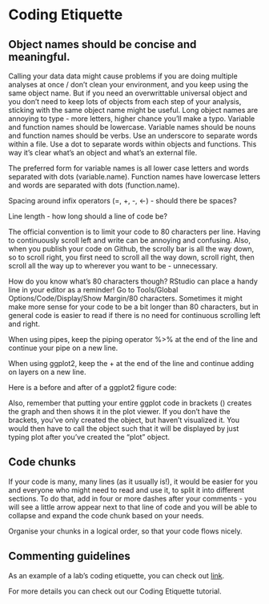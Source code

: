 # Coding Etiquette
## Object names should be concise and meaningful.

Calling your data data might cause problems if you are doing multiple analyses at once / don’t clean your environment, and you keep using the same object name. But if you need an overwrittable universal object and you don’t need to keep lots of objects from each step of your analysis, sticking with the same object name might be useful.
Long object names are annoying to type - more letters, higher chance you’ll make a typo.
Variable and function names should be lowercase.
Variable names should be nouns and function names should be verbs.
Use an underscore to separate words within a file.
Use a dot to separate words within objects and functions.
This way it’s clear what’s an object and what’s an external file.

The preferred form for variable names is all lower case letters and words separated with dots (variable.name). Function names have lowercase letters and words are separated with dots (function.name).

Spacing around infix operators (=, +, -, <-) - should there be spaces?

Line length - how long should a line of code be?

The official convention is to limit your code to 80 characters per line. Having to continuously scroll left and write can be annoying and confusing. Also, when you publish your code on Github, the scrolly bar is all the way down, so to scroll right, you first need to scroll all the way down, scroll right, then scroll all the way up to wherever you want to be - unnecessary.

How do you know what’s 80 characters though? RStudio can place a handy line in your editor as a reminder! Go to Tools/Global Options/Code/Display/Show Margin/80 characters. Sometimes it might make more sense for your code to be a bit longer than 80 characters, but in general code is easier to read if there is no need for continuous scrolling left and right.

When using pipes, keep the piping operator %>% at the end of the line and continue your pipe on a new line.

When using ggplot2, keep the + at the end of the line and continue adding on layers on a new line.

Here is a before and after of a ggplot2 figure code:

Also, remember that putting your entire ggplot code in brackets () creates the graph and then shows it in the plot viewer. If you don’t have the brackets, you’ve only created the object, but haven’t visualized it. You would then have to call the object such that it will be displayed by just typing plot after you’ve created the “plot” object.

## Code chunks
If your code is many, many lines (as it usually is!), it would be easier for you and everyone who might need to read and use it, to split it into different sections. To do that, add in four or more dashes after your comments - you will see a little arrow appear next to that line of code and you will be able to collapse and expand the code chunk based on your needs.

Organise your chunks in a logical order, so that your code flows nicely.

## Commenting guidelines
As an example of a lab’s coding etiquette, you can check out [link](https://github.com/ourcodingclub/TeamShrub-practice/blob/master/TeamShrub_Coding_Etiquette.Rmd).

For more details you can check out our Coding Etiquette tutorial.
